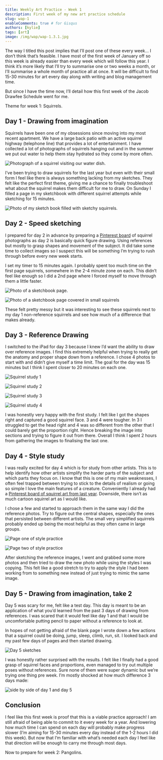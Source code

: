 ```yaml
---
title: Weekly Art Practice - Week 1
description: First week of my new art practice schedule
slug: wap-1
enableComments: true # for Gisqus
authors: [kylie]
tags: [art]
image: /img/wap/wap-1.3.1.jpg
---
```


The way I titled this post implies that I’ll post one of these every week… I don’t think that’s feasible. I have most of the first week of January off so this week is already easier than every week which will follow this year. I think it’s more likely that I’ll try to summarise one or two weeks a month, or I’ll summarise a whole month of practice all at once. It will be difficult to find 15-30 minutes for art every day along with writing and blog management time.

But since I have the time now, I’ll detail how this first week of the Jacob Drawfee Schedule went for me.

Theme for week 1: Squirrels.

<!--truncate-->

## Day 1 - Drawing from imagination

Squirrels have been one of my obsessions since moving into my most recent apartment. We have a large back patio with an active squirrel highway (telephone line) that provides a lot of entertainment. I have collected a lot of photographs of squirrels hanging out and in the summer we put out water to help them stay hydrated so they come by more often.

![Photograph of a squirrel visiting our water dish.](/img/patio-squirrel.jpg)

I’ve been trying to draw squirrels for the last year but even with their small form I feel like there is always something lacking from my sketches. They felt like the perfect first theme, giving me a chance to finally troubleshoot what about the squirrel makes them difficult for me to draw. On Sunday I filled a page in my sketchbook with different squirrel attempts while sketching for 15 minutes.

![Photo of my sketch book filled with sketchy squirrels.](/img/wap/wap-1.1.jpg)

## Day 2 - Speed sketching

I prepared for day 2 in advance by preparing a [Pinterest board](https://www.pinterest.ca/maeanu3639/squirrel-refs/) of squirrel photographs as day 2 is basically quick figure drawing. Using references but mostly to grasp shapes and movement of the subject. It did take some time to collect images so I suspect this will be something I’m trying to rush through before every new week starts.

I set my timer to 15 minutes again. I probably spent too much time on the first page squirrels, somewhere in the 2-4 minute zone on each. This didn’t feel like enough so I did a 2nd page where I forced myself to move through them a little faster.

![Photo of a sketchbook page.](/img/wap/wap-1.2.1.jpg)

![Photo of a sketchbook page covered in small squirrels](/img/wap/wap-1.2.2.png)

These felt pretty messy but it was interesting to see these squirrels next to my day 1 non-reference squirrels and see how much of a difference that makes already.

## Day 3 - Reference Drawing

I switched to the iPad for day 3 because I knew I’d want the ability to draw over reference images. I find this extremely helpful when trying to really get the anatomy and proper shape down from a reference. I chose 4 photos to start with and didn’t give myself a time limit. The goal for the day was 15 minutes but I think I spent closer to 20 minutes on each one.

![Squirrel study 1](/img/wap/wap-1.3.1.jpg)

![Squirrel study 2](/img/wap/wap-1.3.2.jpg)

![Squirrel study 3](/img/wap/wap-1.3.3.jpg)

![Squirrel study 4](/img/wap/wap-1.3.4.jpg)

I was honestly very happy with the first study. I felt like I got the shapes right and captured a good squirrel face. 3 and 4 were tougher. In 3 I struggled to get the head right and 4 was so different from the other that I could barely get the proportion right. Hence breaking the image into sections and trying to figure it out from there. Overall I think I spent 2 hours from gathering the images to finalising the last one.

## Day 4 - Style study

I was really excited for day 4 which is for study from other artists. This is to help identify how other artists simplify the harder parts of the subject and which parts they focus on. I know that this is one of my main weaknesses, I often feel trapped between trying to stick to the details of realism or going so simple I love the main features of a creature. Conveniently I already had a [Pinterest board of squirrel art from last year](https://www.pinterest.ca/maeanu3639/squirrel-inspo/). Downside, there isn’t as much cartoon squirrel art as I would like.

I chose a few and started to approach them in the same way I did the reference photos. Try to figure out the central shapes, especially the ones that persisted between different artists. The small very simplified squirrels probably ended up being the most helpful as they often came in large groups.

![Page one of style practice](/img/wap/wap-1.4.1.jpg)

![Page two of style practice](/img/wap/wap-1.4.2.jpg)

After sketching the reference images, I went and grabbed some more photos and then tried to draw the new photo while using the styles I was copying. This felt like a good stretch to try to apply the style I had been working from to something new instead of just trying to mimic the same image.

## Day 5 - Drawing from imagination, take 2

Day 5 was scary for me, felt like a test day. This day is meant to be an application of what you’d learned from the past 3 days of drawing from references. I was scared that it would feel like day 1 and that I would be uncomfortable putting pencil to paper without a reference to look at.

In hopes of not getting afraid of the blank page I wrote down a few actions that a squirrel could be doing, jump, sleep, climb, run, sit. I looked back and my past few days of pages and then started drawing.

![Day 5 sketches](/img/wap/wap-1.5.jpg)

I was honestly rather surprised with the results. I felt like I finally had a good grasp of squirrel faces and proportions, even managed to try out multiple poses without references. Sure none of them were super dynamic but we’re trying one thing pre week. I’m mostly shocked at how much difference 3 days made:

![side by side of day 1 and day 5](/img/wap/wap-1-comparison.jpg)

## Conclusion

I feel like this first week is proof that this is a viable practice approach! I am still afraid of being able to commit to it every week for a year. And lowering how much time I can spend on each day will probably make progress slower (I’m aiming for 15-30 minutes every day instead of the 1-2 hours I did this week). But now that I’m familiar with what’s needed each day I feel like that direction will be enough to carry me through most days.

Now to prepare for week 2: Pangolins.
